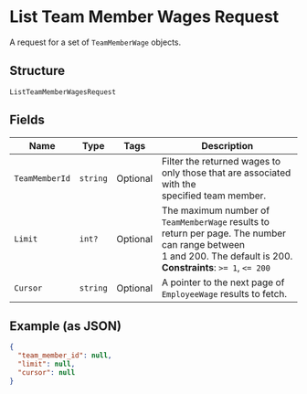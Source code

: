 
# List Team Member Wages Request

A request for a set of `TeamMemberWage` objects.

## Structure

`ListTeamMemberWagesRequest`

## Fields

| Name | Type | Tags | Description |
|  --- | --- | --- | --- |
| `TeamMemberId` | `string` | Optional | Filter the returned wages to only those that are associated with the<br>specified team member. |
| `Limit` | `int?` | Optional | The maximum number of `TeamMemberWage` results to return per page. The number can range between<br>1 and 200. The default is 200.<br>**Constraints**: `>= 1`, `<= 200` |
| `Cursor` | `string` | Optional | A pointer to the next page of `EmployeeWage` results to fetch. |

## Example (as JSON)

```json
{
  "team_member_id": null,
  "limit": null,
  "cursor": null
}
```

